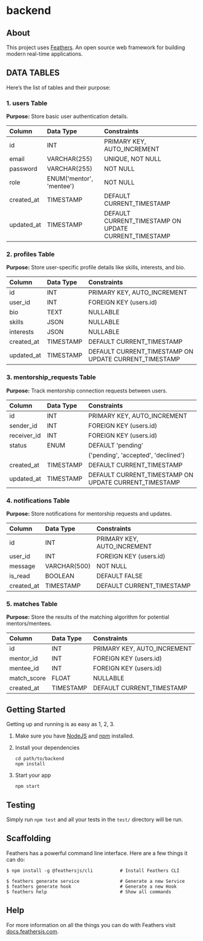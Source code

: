 # backend

> 

## About

This project uses [Feathers](http://feathersjs.com). An open source web framework for building modern real-time applications.

## DATA TABLES

Here’s the list of tables and their purpose:

### 1. users Table

**Purpose:** Store basic user authentication details.

| Column | Data Type | Constraints |
|:-------|:----------|:------------|
| id     | INT       | PRIMARY KEY, AUTO_INCREMENT |
| email  | VARCHAR(255) | UNIQUE, NOT NULL |
| password | VARCHAR(255) | NOT NULL |
| role   | ENUM('mentor', 'mentee') | NOT NULL |
| created_at | TIMESTAMP | DEFAULT CURRENT_TIMESTAMP |
| updated_at | TIMESTAMP | DEFAULT CURRENT_TIMESTAMP ON UPDATE CURRENT_TIMESTAMP |

### 2. profiles Table

**Purpose:** Store user-specific profile details like skills, interests, and bio.

| Column | Data Type | Constraints |
|:-------|:----------|:------------|
| id     | INT       | PRIMARY KEY, AUTO_INCREMENT |
| user_id | INT       | FOREIGN KEY (users.id) |
| bio    | TEXT      | NULLABLE |
| skills | JSON      | NULLABLE |
| interests | JSON    | NULLABLE |
| created_at | TIMESTAMP | DEFAULT CURRENT_TIMESTAMP |
| updated_at | TIMESTAMP | DEFAULT CURRENT_TIMESTAMP ON UPDATE CURRENT_TIMESTAMP |

### 3. mentorship_requests Table

**Purpose:** Track mentorship connection requests between users.

| Column | Data Type | Constraints |
|:-------|:----------|:------------|
| id     | INT       | PRIMARY KEY, AUTO_INCREMENT |
| sender_id | INT     | FOREIGN KEY (users.id) |
| receiver_id | INT   | FOREIGN KEY (users.id) |
| status  | ENUM     | DEFAULT 'pending' |
|         |          | ('pending', 'accepted', 'declined') |
| created_at | TIMESTAMP | DEFAULT CURRENT_TIMESTAMP |
| updated_at | TIMESTAMP | DEFAULT CURRENT_TIMESTAMP ON UPDATE CURRENT_TIMESTAMP |

### 4. notifications Table

**Purpose:** Store notifications for mentorship requests and updates.

| Column | Data Type | Constraints |
|:-------|:----------|:------------|
| id     | INT       | PRIMARY KEY, AUTO_INCREMENT |
| user_id | INT      | FOREIGN KEY (users.id) |
| message | VARCHAR(500) | NOT NULL |
| is_read | BOOLEAN  | DEFAULT FALSE |
| created_at | TIMESTAMP | DEFAULT CURRENT_TIMESTAMP |

### 5. matches Table

**Purpose:** Store the results of the matching algorithm for potential mentors/mentees.

| Column | Data Type | Constraints |
|:-------|:----------|:------------|
| id     | INT       | PRIMARY KEY, AUTO_INCREMENT |
| mentor_id | INT     | FOREIGN KEY (users.id) |
| mentee_id | INT    | FOREIGN KEY (users.id) |
| match_score | FLOAT  | NULLABLE |
| created_at | TIMESTAMP | DEFAULT CURRENT_TIMESTAMP |


## Getting Started

Getting up and running is as easy as 1, 2, 3.

1. Make sure you have [NodeJS](https://nodejs.org/) and [npm](https://www.npmjs.com/) installed.
2. Install your dependencies

    ```
    cd path/to/backend
    npm install
    ```

3. Start your app

    ```
    npm start
    ```

## Testing

Simply run `npm test` and all your tests in the `test/` directory will be run.

## Scaffolding

Feathers has a powerful command line interface. Here are a few things it can do:

```
$ npm install -g @feathersjs/cli          # Install Feathers CLI

$ feathers generate service               # Generate a new Service
$ feathers generate hook                  # Generate a new Hook
$ feathers help                           # Show all commands
```

## Help

For more information on all the things you can do with Feathers visit [docs.feathersjs.com](http://docs.feathersjs.com).
